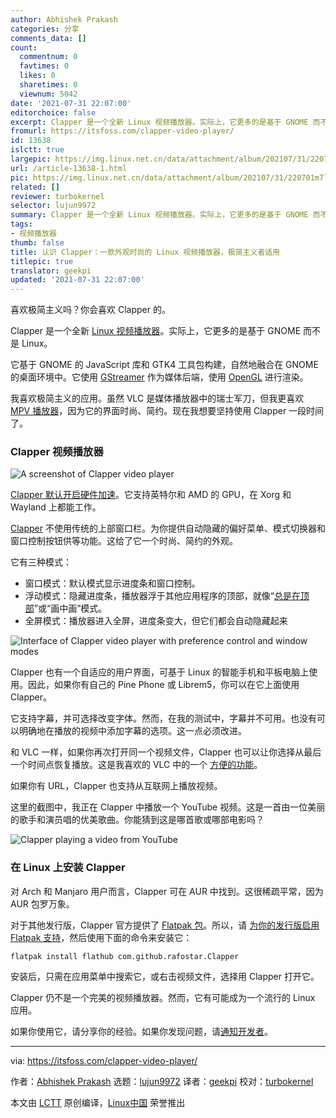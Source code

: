 ```yaml
---
author: Abhishek Prakash
categories: 分享
comments_data: []
count:
  commentnum: 0
  favtimes: 0
  likes: 0
  sharetimes: 0
  viewnum: 5042
date: '2021-07-31 22:07:00'
editorchoice: false
excerpt: Clapper 是一个全新 Linux 视频播放器。实际上，它更多的是基于 GNOME 而不是 Linux。
fromurl: https://itsfoss.com/clapper-video-player/
id: 13638
islctt: true
largepic: https://img.linux.net.cn/data/attachment/album/202107/31/220701m7l4irz27yby1dbb.png
url: /article-13638-1.html
pic: https://img.linux.net.cn/data/attachment/album/202107/31/220701m7l4irz27yby1dbb.png.thumb.jpg
related: []
reviewer: turbokernel
selector: lujun9972
summary: Clapper 是一个全新 Linux 视频播放器。实际上，它更多的是基于 GNOME 而不是 Linux。
tags:
- 视频播放器
thumb: false
title: 认识 Clapper：一款外观时尚的 Linux 视频播放器，极简主义者适用
titlepic: true
translator: geekpi
updated: '2021-07-31 22:07:00'
---
```


喜欢极简主义吗？你会喜欢 Clapper 的。


Clapper 是一个全新 [Linux 视频播放器](https://itsfoss.com/video-players-linux/)。实际上，它更多的是基于 GNOME 而不是 Linux。


它基于 GNOME 的 JavaScript 库和 GTK4 工具包构建，自然地融合在 GNOME 的桌面环境中。它使用 [GStreamer](https://gstreamer.freedesktop.org/) 作为媒体后端，使用 [OpenGL](https://www.opengl.org/) 进行渲染。


我喜欢极简主义的应用。虽然 VLC 是媒体播放器中的瑞士军刀，但我更喜欢 [MPV 播放器](https://itsfoss.com/mpv-video-player/)，因为它的界面时尚、简约。现在我想要坚持使用 Clapper 一段时间了。


### Clapper 视频播放器


![A screenshot of Clapper video player](https://img.linux.net.cn/data/attachment/album/202107/31/220701m7l4irz27yby1dbb.png)


[Clapper 默认开启硬件加速](https://github.com/Rafostar/clapper/wiki/Hardware-acceleration)。它支持英特尔和 AMD 的 GPU，在 Xorg 和 Wayland 上都能工作。


[Clapper](https://github.com/Rafostar/clapper) 不使用传统的上部窗口栏。为你提供自动隐藏的偏好菜单、模式切换器和窗口控制按钮供等功能。这给了它一个时尚、简约的外观。


它有三种模式：


* 窗口模式：默认模式显示进度条和窗口控制。
* 浮动模式：隐藏进度条，播放器浮于其他应用程序的顶部，就像“[总是在顶部](https://itsfoss.com/always-on-top/)”或“画中画”模式。
* 全屏模式：播放器进入全屏，进度条变大，但它们都会自动隐藏起来


![Interface of Clapper video player with preference control and window modes](https://img.linux.net.cn/data/attachment/album/202107/31/220703uxq4334rqkfh7cql.jpg)


Clapper 也有一个自适应的用户界面，可基于 Linux 的智能手机和平板电脑上使用。因此，如果你有自己的 Pine Phone 或 Librem5，你可以在它上面使用 Clapper。


它支持字幕，并可选择改变字体。然而，在我的测试中，字幕并不可用。也没有可以明确地在播放的视频中添加字幕的选项。这一点必须改进。


和 VLC 一样，如果你再次打开同一个视频文件，Clapper 也可以让你选择从最后一个时间点恢复播放。这是我喜欢的 VLC 中的一个 [方便的功能](https://itsfoss.com/simple-vlc-tips/)。


如果你有 URL，Clapper 也支持从互联网上播放视频。


这里的截图中，我正在 Clapper 中播放一个 YouTube 视频。这是一首由一位美丽的歌手和演员唱的优美歌曲。你能猜到这是哪首歌或哪部电影吗？


![Clapper playing a video from YouTube](https://img.linux.net.cn/data/attachment/album/202107/31/220705hy8u8hj4ji4s3cdn.jpg)


### 在 Linux 上安装 Clapper


对 Arch 和 Manjaro 用户而言，Clapper 可在 AUR 中找到。这很稀疏平常，因为 AUR 包罗万象。


对于其他发行版，Clapper 官方提供了 [Flatpak 包](https://flathub.org/apps/details/com.github.rafostar.Clapper)。所以，请 [为你的发行版启用 Flatpak 支持](https://itsfoss.com/flatpak-guide/)，然后使用下面的命令来安装它：



```
flatpak install flathub com.github.rafostar.Clapper

```

安装后，只需在应用菜单中搜索它，或右击视频文件，选择用 Clapper 打开它。


Clapper 仍不是一个完美的视频播放器。然而，它有可能成为一个流行的 Linux 应用。


如果你使用它，请分享你的经验。如果你发现问题，请[通知开发者](https://github.com/Rafostar/clapper/issues)。




---


via: <https://itsfoss.com/clapper-video-player/>


作者：[Abhishek Prakash](https://itsfoss.com/author/abhishek/) 选题：[lujun9972](https://github.com/lujun9972) 译者：[geekpi](https://github.com/geekpi) 校对：[turbokernel](https://github.com/turbokernel)


本文由 [LCTT](https://github.com/LCTT/TranslateProject) 原创编译，[Linux中国](https://linux.cn/) 荣誉推出